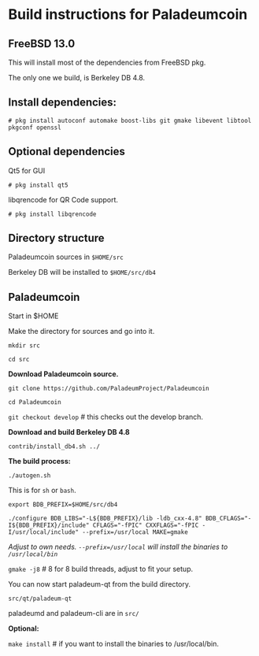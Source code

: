 Build instructions for Paladeumcoin 
=================================
FreeBSD 13.0
---------------------------------
This will install most of the dependencies from FreeBSD pkg.

The only one we build, is Berkeley DB 4.8.


Install dependencies:
----------------------------
`# pkg install autoconf automake boost-libs git gmake libevent libtool pkgconf openssl
`

Optional dependencies
----------------------
Qt5 for GUI

`# pkg install qt5`

libqrencode for QR Code support.

`# pkg install libqrencode`


Directory structure
------------------
Paladeumcoin sources in `$HOME/src`

Berkeley DB will be installed to `$HOME/src/db4`


Paladeumcoin
------------------

Start in $HOME

Make the directory for sources and go into it.

`mkdir src`

`cd src`

__Download Paladeumcoin source.__

`git clone https://github.com/PaladeumProject/Paladeumcoin`

`cd Paladeumcoin`

`git checkout develop` # this checks out the develop branch.

__Download and build Berkeley DB 4.8__

`contrib/install_db4.sh ../`

__The build process:__

`./autogen.sh`

This is for `sh` or `bash`. 

`export BDB_PREFIX=$HOME/src/db4`

`./configure BDB_LIBS="-L${BDB_PREFIX}/lib -ldb_cxx-4.8" BDB_CFLAGS="-I${BDB_PREFIX}/include" CFLAGS="-fPIC" CXXFLAGS="-fPIC -I/usr/local/include" --prefix=/usr/local MAKE=gmake`

_Adjust to own needs. `--prefix=/usr/local` will install the binaries to `/usr/local/bin`_


`gmake -j8`  # 8 for 8 build threads, adjust to fit your setup.

You can now start paladeum-qt from the build directory.

`src/qt/paladeum-qt`

paladeumd and paladeum-cli are in `src/`


__Optional:__

`make install`  # if you want to install the binaries to /usr/local/bin.





